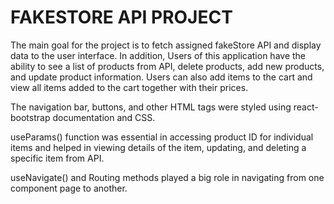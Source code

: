 # FAKESTORE API PROJECT

The main goal for the project is to fetch assigned fakeStore API and display data to the user interface. In addition, Users of this application have the ability to see a list of products from API, delete products, add new products, and update product information. Users can also add items to the cart and view all items added to the cart together with their prices.

The navigation bar, buttons, and other HTML tags were styled using react-bootstrap documentation and CSS.

useParams() function was essential in accessing product ID for individual items and helped in viewing details of the item, updating,  and deleting a specific item from API.

useNavigate() and Routing methods played a big role in navigating from one component page to another. 




